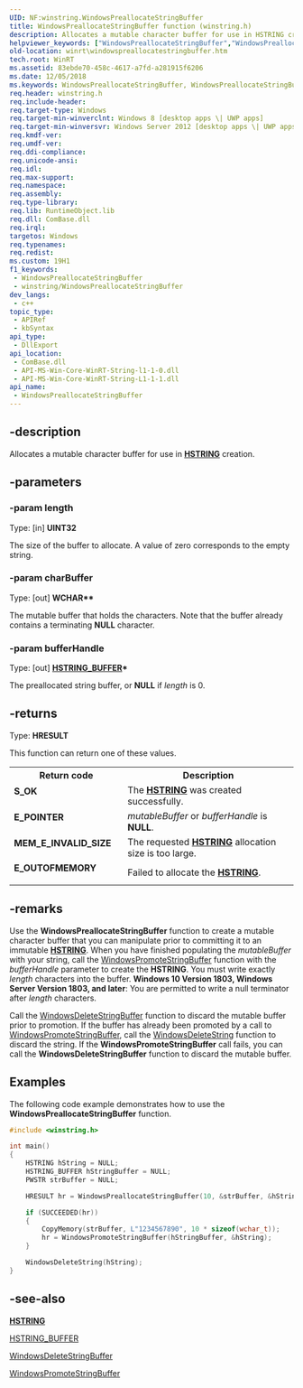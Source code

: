 ```yaml
---
UID: NF:winstring.WindowsPreallocateStringBuffer
title: WindowsPreallocateStringBuffer function (winstring.h)
description: Allocates a mutable character buffer for use in HSTRING creation.
helpviewer_keywords: ["WindowsPreallocateStringBuffer","WindowsPreallocateStringBuffer function [Windows Runtime]","winrt.windowspreallocatestringbuffer","winstring/WindowsPreallocateStringBuffer"]
old-location: winrt\windowspreallocatestringbuffer.htm
tech.root: WinRT
ms.assetid: 83ebde70-458c-4617-a7fd-a281915f6206
ms.date: 12/05/2018
ms.keywords: WindowsPreallocateStringBuffer, WindowsPreallocateStringBuffer function [Windows Runtime], winrt.windowspreallocatestringbuffer, winstring/WindowsPreallocateStringBuffer
req.header: winstring.h
req.include-header: 
req.target-type: Windows
req.target-min-winverclnt: Windows 8 [desktop apps \| UWP apps]
req.target-min-winversvr: Windows Server 2012 [desktop apps \| UWP apps]
req.kmdf-ver: 
req.umdf-ver: 
req.ddi-compliance: 
req.unicode-ansi: 
req.idl: 
req.max-support: 
req.namespace: 
req.assembly: 
req.type-library: 
req.lib: RuntimeObject.lib
req.dll: ComBase.dll
req.irql: 
targetos: Windows
req.typenames: 
req.redist: 
ms.custom: 19H1
f1_keywords:
 - WindowsPreallocateStringBuffer
 - winstring/WindowsPreallocateStringBuffer
dev_langs:
 - c++
topic_type:
 - APIRef
 - kbSyntax
api_type:
 - DllExport
api_location:
 - ComBase.dll
 - API-MS-Win-Core-WinRT-String-l1-1-0.dll
 - API-MS-Win-Core-WinRT-String-L1-1-1.dll
api_name:
 - WindowsPreallocateStringBuffer
---
```


## -description

Allocates a mutable character buffer for use in [**HSTRING**](/windows/win32/winrt/hstring) creation.

## -parameters

### -param length

Type: [in] <b>UINT32</b>

The size of the buffer to allocate. A value of zero corresponds to the empty string.

### -param charBuffer

Type: [out] <b>WCHAR**</b>

The mutable buffer that holds the characters. Note that the buffer already contains a terminating <b>NULL</b> character.

### -param bufferHandle

Type: [out] <b><a href="/windows/desktop/WinRT/hstring-buffer">HSTRING_BUFFER</a>*</b>

The preallocated string buffer, or <b>NULL</b> if  <i>length</i> is 0.

## -returns

Type: <b>HRESULT</b>

This function can return one of these values.

<table>
<tr>
<th>Return code</th>
<th>Description</th>
</tr>
<tr>
<td width="40%">
<dl>
<dt><b>S_OK</b></dt>
</dl>
</td>
<td width="60%">
The <a href="/windows/win32/winrt/hstring"><b>HSTRING</b></a> was created successfully.

</td>
</tr>
<tr>
<td width="40%">
<dl>
<dt><b>E_POINTER</b></dt>
</dl>
</td>
<td width="60%">
<i>mutableBuffer</i> or <i>bufferHandle</i>  is <b>NULL</b>.

</td>
</tr>
<tr>
<td width="40%">
<dl>
<dt><b>MEM_E_INVALID_SIZE</b></dt>
</dl>
</td>
<td width="60%">
The requested <a href="/windows/win32/winrt/hstring"><b>HSTRING</b></a> allocation size is too large.

</td>
</tr>
<tr>
<td width="40%">
<dl>
<dt><b>E_OUTOFMEMORY</b></dt>
</dl>
</td>
<td width="60%">
Failed to allocate the <a href="/windows/win32/winrt/hstring"><b>HSTRING</b></a>.

</td>
</tr>
</table>

## -remarks

Use the <b>WindowsPreallocateStringBuffer</b> function to create a mutable character buffer that you can manipulate prior to committing it to  an immutable [**HSTRING**](/windows/win32/winrt/hstring). When you have finished populating the <i>mutableBuffer</i> with your string, call the <a href="/windows/desktop/api/winstring/nf-winstring-windowspromotestringbuffer">WindowsPromoteStringBuffer</a>  function with the <i>bufferHandle</i> parameter  to create the <b>HSTRING</b>. You must write exactly <i>length</i> characters into the buffer.
<b>Windows 10 Version 1803, Windows Server Version 1803, and later</b>: You are permitted to write a null terminator after <i>length</i> characters.

Call the <a href="/windows/desktop/api/winstring/nf-winstring-windowsdeletestringbuffer">WindowsDeleteStringBuffer</a> function to discard the mutable buffer prior to promotion. If the buffer has already been promoted by a call to <a href="/windows/desktop/api/winstring/nf-winstring-windowspromotestringbuffer">WindowsPromoteStringBuffer</a>, call the <a href="/windows/desktop/api/winstring/nf-winstring-windowsdeletestring">WindowsDeleteString</a> function to discard the string. If the <b>WindowsPromoteStringBuffer</b> call fails, you can call the <b>WindowsDeleteStringBuffer</b> function to discard the mutable buffer.

## Examples

The following code example demonstrates how to use the <b>WindowsPreallocateStringBuffer</b> function.

```cpp
#include <winstring.h>

int main()
{
    HSTRING hString = NULL;
    HSTRING_BUFFER hStringBuffer = NULL;
    PWSTR strBuffer = NULL;

    HRESULT hr = WindowsPreallocateStringBuffer(10, &strBuffer, &hStringBuffer);

    if (SUCCEEDED(hr))
    {
        CopyMemory(strBuffer, L"1234567890", 10 * sizeof(wchar_t));
        hr = WindowsPromoteStringBuffer(hStringBuffer, &hString);
    }

    WindowsDeleteString(hString);  
}
```

## -see-also

[**HSTRING**](/windows/win32/winrt/hstring)

<a href="/windows/desktop/WinRT/hstring-buffer">HSTRING_BUFFER</a>

<a href="/windows/desktop/api/winstring/nf-winstring-windowsdeletestringbuffer">WindowsDeleteStringBuffer</a>

<a href="/windows/desktop/api/winstring/nf-winstring-windowspromotestringbuffer">WindowsPromoteStringBuffer</a>

